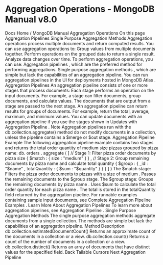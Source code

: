 # Aggregation Operations - MongoDB Manual v8.0


Docs Home / MongoDB Manual Aggregation Operations On this page Aggregation Pipelines Single Purpose Aggregation Methods Aggregation operations process multiple documents and return computed
results. You can use aggregation operations to: Group values from multiple documents together. Perform operations on the grouped data to return a single result. Analyze data changes over time. To perform aggregation operations, you can use: Aggregation pipelines , which are
the preferred method for performing aggregations. Single purpose aggregation methods , which are simple but lack the
capabilities of an aggregation pipeline. You can run aggregation pipelines in the UI for deployments hosted in MongoDB Atlas . Aggregation Pipelines An aggregation pipeline consists of one or more stages that process documents: Each stage performs an operation on the input documents.
For example, a stage can filter documents, group documents, and
calculate values. The documents that are output from a stage are passed to the next
stage. An aggregation pipeline can return results for groups of documents.
For example, return the total, average, maximum, and minimum values. You can update documents with an aggregation pipeline if you use the stages
shown in Updates with Aggregation Pipeline . Note Aggregation pipelines run with the db.collection.aggregate() method do not modify documents in
a collection, unless the pipeline contains a $merge or $out stage. Aggregation Pipeline Example The following aggregation pipeline example contains two stages and returns the total
order quantity of medium size pizzas grouped by pizza name: db. orders . aggregate ( [ // Stage 1: Filter pizza order documents by pizza size { $match : { size : "medium" } } , // Stage 2: Group remaining documents by pizza name and calculate total quantity { $group : { _id : "$name" , totalQuantity : { $sum : "$quantity" } } } ] ) The $match stage: Filters the pizza order documents to pizzas with a size of medium . Passes the remaining documents to the $group stage. The $group stage: Groups the remaining documents by pizza name . Uses $sum to calculate the total order quantity for each
pizza name . The total is stored in the totalQuantity field
returned by the aggregation pipeline. For runnable examples containing sample input documents, see Complete Aggregation Pipeline Examples . Learn More About Aggregation Pipelines To learn more about aggregation pipelines, see Aggregation Pipeline . Single Purpose Aggregation Methods The single purpose aggregation methods aggregate documents from a single
collection. The methods are simple but lack the capabilities of an
aggregation pipeline. Method Description db.collection.estimatedDocumentCount() Returns an approximate count of the documents in a collection or
a view. db.collection.count() Returns a count of the number of documents in a collection or a
view. db.collection.distinct() Returns an array of documents that have distinct values for the
specified field. Back Tailable Cursors Next Aggregation Pipeline
